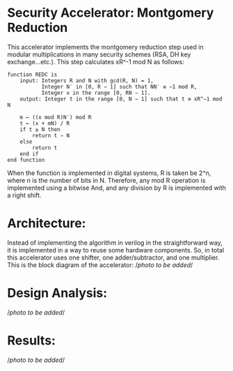 # Security Accelerator: Montgomery Reduction
This accelerator implements the montgomery reduction step used in modular multiplications in many security schemes (RSA, DH key exchange...etc.). This step calculates xR^-1 mod N as follows:
```
function REDC is
    input: Integers R and N with gcd(R, N) = 1,
           Integer N′ in [0, R − 1] such that NN′ ≡ −1 mod R,
           Integer x in the range [0, RN − 1].
    output: Integer t in the range [0, N − 1] such that t ≡ xR^−1 mod N

    m ← ((x mod R)N′) mod R
    t ← (x + mN) / R
    if t ≥ N then
        return t − N
    else
        return t
    end if
end function
```
When the function is implemented in digital systems, R is taken be 2^n, where n is the number of bits in N. Therefore, any mod R operation is implemented using a bitwise And, and any division by R is implemented with a right shift.
# Architecture:
Instead of implementing the algorithm in verilog in the straightforward way, it is implemented in a way to reuse some hardware components. So, in total this accelerator uses one shifter, one adder/subtractor, and one multiplier.
This is the block diagram of the accelerator:
/*photo to be added*/
# Design Analysis:
/*photo to be added*/
# Results:
/*photo to be added*/
